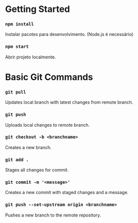 # Getting Started
### `npm install`

Instalar pacotes para desenvolvimento.
(Node.js é necessário)

### `npm start`

Abrir projeto localmente.

# Basic Git Commands

### `git pull`

Updates local branch with latest changes from remote branch.

### `git push`

Uploads local changes to remote branch.

### `git checkout -b <branchname>`

Creates a new branch.

### `git add .`

Stages all changes for commit.

### `git commit -m '<message>'`

Creates a new commit with staged changes and a message.

### `git push --set-upstream origin <branchname>`

Pushes a new branch to the remote repository.

